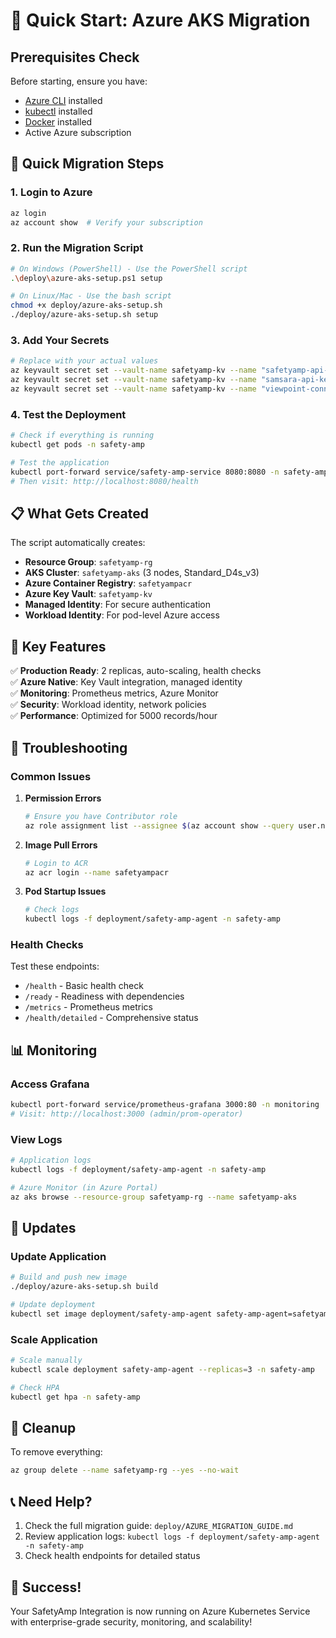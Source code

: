 # 🚀 Quick Start: Azure AKS Migration

## Prerequisites Check

Before starting, ensure you have:

- [Azure CLI](https://docs.microsoft.com/en-us/cli/azure/install-azure-cli) installed
- [kubectl](https://kubernetes.io/docs/tasks/tools/install-kubectl/) installed
- [Docker](https://docs.docker.com/get-docker/) installed
- Active Azure subscription

## 🎯 Quick Migration Steps

### 1. Login to Azure
```bash
az login
az account show  # Verify your subscription
```

### 2. Run the Migration Script
```bash
# On Windows (PowerShell) - Use the PowerShell script
.\deploy\azure-aks-setup.ps1 setup

# On Linux/Mac - Use the bash script
chmod +x deploy/azure-aks-setup.sh
./deploy/azure-aks-setup.sh setup
```

### 3. Add Your Secrets
```bash
# Replace with your actual values
az keyvault secret set --vault-name safetyamp-kv --name "safetyamp-api-key" --value "your-api-key"
az keyvault secret set --vault-name safetyamp-kv --name "samsara-api-key" --value "your-api-key"
az keyvault secret set --vault-name safetyamp-kv --name "viewpoint-connection-string" --value "your-connection-string"
```

### 4. Test the Deployment
```bash
# Check if everything is running
kubectl get pods -n safety-amp

# Test the application
kubectl port-forward service/safety-amp-service 8080:8080 -n safety-amp
# Then visit: http://localhost:8080/health
```

## 📋 What Gets Created

The script automatically creates:

- **Resource Group**: `safetyamp-rg`
- **AKS Cluster**: `safetyamp-aks` (3 nodes, Standard_D4s_v3)
- **Azure Container Registry**: `safetyampacr`
- **Azure Key Vault**: `safetyamp-kv`
- **Managed Identity**: For secure authentication
- **Workload Identity**: For pod-level Azure access

## 🔧 Key Features

✅ **Production Ready**: 2 replicas, auto-scaling, health checks  
✅ **Azure Native**: Key Vault integration, managed identity  
✅ **Monitoring**: Prometheus metrics, Azure Monitor  
✅ **Security**: Workload identity, network policies  
✅ **Performance**: Optimized for 5000 records/hour  

## 🚨 Troubleshooting

### Common Issues

1. **Permission Errors**
   ```bash
   # Ensure you have Contributor role
   az role assignment list --assignee $(az account show --query user.name -o tsv)
   ```

2. **Image Pull Errors**
   ```bash
   # Login to ACR
   az acr login --name safetyampacr
   ```

3. **Pod Startup Issues**
   ```bash
   # Check logs
   kubectl logs -f deployment/safety-amp-agent -n safety-amp
   ```

### Health Checks

Test these endpoints:
- `/health` - Basic health check
- `/ready` - Readiness with dependencies
- `/metrics` - Prometheus metrics
- `/health/detailed` - Comprehensive status

## 📊 Monitoring

### Access Grafana
```bash
kubectl port-forward service/prometheus-grafana 3000:80 -n monitoring
# Visit: http://localhost:3000 (admin/prom-operator)
```

### View Logs
```bash
# Application logs
kubectl logs -f deployment/safety-amp-agent -n safety-amp

# Azure Monitor (in Azure Portal)
az aks browse --resource-group safetyamp-rg --name safetyamp-aks
```

## 🔄 Updates

### Update Application
```bash
# Build and push new image
./deploy/azure-aks-setup.sh build

# Update deployment
kubectl set image deployment/safety-amp-agent safety-amp-agent=safetyampacr.azurecr.io/safety-amp-agent:latest -n safety-amp
```

### Scale Application
```bash
# Scale manually
kubectl scale deployment safety-amp-agent --replicas=3 -n safety-amp

# Check HPA
kubectl get hpa -n safety-amp
```

## 🧹 Cleanup

To remove everything:
```bash
az group delete --name safetyamp-rg --yes --no-wait
```

## 📞 Need Help?

1. Check the full migration guide: `deploy/AZURE_MIGRATION_GUIDE.md`
2. Review application logs: `kubectl logs -f deployment/safety-amp-agent -n safety-amp`
3. Check health endpoints for detailed status

## 🎉 Success!

Your SafetyAmp Integration is now running on Azure Kubernetes Service with enterprise-grade security, monitoring, and scalability! 